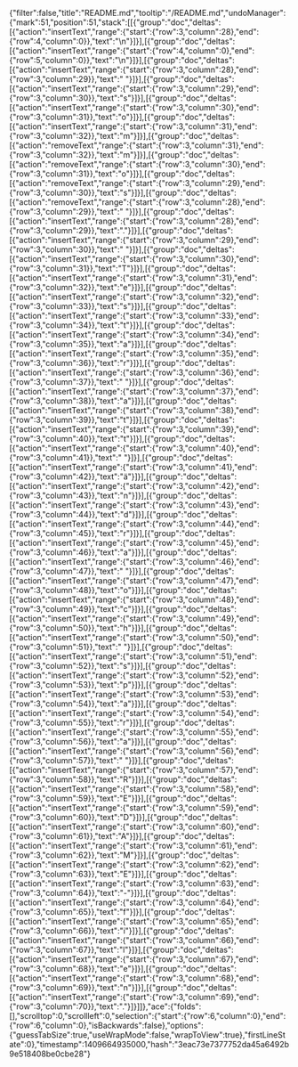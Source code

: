 {"filter":false,"title":"README.md","tooltip":"/README.md","undoManager":{"mark":51,"position":51,"stack":[[{"group":"doc","deltas":[{"action":"insertText","range":{"start":{"row":3,"column":28},"end":{"row":4,"column":0}},"text":"\n"}]}],[{"group":"doc","deltas":[{"action":"insertText","range":{"start":{"row":4,"column":0},"end":{"row":5,"column":0}},"text":"\n"}]}],[{"group":"doc","deltas":[{"action":"insertText","range":{"start":{"row":3,"column":28},"end":{"row":3,"column":29}},"text":" "}]}],[{"group":"doc","deltas":[{"action":"insertText","range":{"start":{"row":3,"column":29},"end":{"row":3,"column":30}},"text":"s"}]}],[{"group":"doc","deltas":[{"action":"insertText","range":{"start":{"row":3,"column":30},"end":{"row":3,"column":31}},"text":"o"}]}],[{"group":"doc","deltas":[{"action":"insertText","range":{"start":{"row":3,"column":31},"end":{"row":3,"column":32}},"text":"m"}]}],[{"group":"doc","deltas":[{"action":"removeText","range":{"start":{"row":3,"column":31},"end":{"row":3,"column":32}},"text":"m"}]}],[{"group":"doc","deltas":[{"action":"removeText","range":{"start":{"row":3,"column":30},"end":{"row":3,"column":31}},"text":"o"}]}],[{"group":"doc","deltas":[{"action":"removeText","range":{"start":{"row":3,"column":29},"end":{"row":3,"column":30}},"text":"s"}]}],[{"group":"doc","deltas":[{"action":"removeText","range":{"start":{"row":3,"column":28},"end":{"row":3,"column":29}},"text":" "}]}],[{"group":"doc","deltas":[{"action":"insertText","range":{"start":{"row":3,"column":28},"end":{"row":3,"column":29}},"text":"."}]}],[{"group":"doc","deltas":[{"action":"insertText","range":{"start":{"row":3,"column":29},"end":{"row":3,"column":30}},"text":" "}]}],[{"group":"doc","deltas":[{"action":"insertText","range":{"start":{"row":3,"column":30},"end":{"row":3,"column":31}},"text":"T"}]}],[{"group":"doc","deltas":[{"action":"insertText","range":{"start":{"row":3,"column":31},"end":{"row":3,"column":32}},"text":"e"}]}],[{"group":"doc","deltas":[{"action":"insertText","range":{"start":{"row":3,"column":32},"end":{"row":3,"column":33}},"text":"s"}]}],[{"group":"doc","deltas":[{"action":"insertText","range":{"start":{"row":3,"column":33},"end":{"row":3,"column":34}},"text":"t"}]}],[{"group":"doc","deltas":[{"action":"insertText","range":{"start":{"row":3,"column":34},"end":{"row":3,"column":35}},"text":"a"}]}],[{"group":"doc","deltas":[{"action":"insertText","range":{"start":{"row":3,"column":35},"end":{"row":3,"column":36}},"text":"r"}]}],[{"group":"doc","deltas":[{"action":"insertText","range":{"start":{"row":3,"column":36},"end":{"row":3,"column":37}},"text":" "}]}],[{"group":"doc","deltas":[{"action":"insertText","range":{"start":{"row":3,"column":37},"end":{"row":3,"column":38}},"text":"a"}]}],[{"group":"doc","deltas":[{"action":"insertText","range":{"start":{"row":3,"column":38},"end":{"row":3,"column":39}},"text":"t"}]}],[{"group":"doc","deltas":[{"action":"insertText","range":{"start":{"row":3,"column":39},"end":{"row":3,"column":40}},"text":"t"}]}],[{"group":"doc","deltas":[{"action":"insertText","range":{"start":{"row":3,"column":40},"end":{"row":3,"column":41}},"text":" "}]}],[{"group":"doc","deltas":[{"action":"insertText","range":{"start":{"row":3,"column":41},"end":{"row":3,"column":42}},"text":"ä"}]}],[{"group":"doc","deltas":[{"action":"insertText","range":{"start":{"row":3,"column":42},"end":{"row":3,"column":43}},"text":"n"}]}],[{"group":"doc","deltas":[{"action":"insertText","range":{"start":{"row":3,"column":43},"end":{"row":3,"column":44}},"text":"d"}]}],[{"group":"doc","deltas":[{"action":"insertText","range":{"start":{"row":3,"column":44},"end":{"row":3,"column":45}},"text":"r"}]}],[{"group":"doc","deltas":[{"action":"insertText","range":{"start":{"row":3,"column":45},"end":{"row":3,"column":46}},"text":"a"}]}],[{"group":"doc","deltas":[{"action":"insertText","range":{"start":{"row":3,"column":46},"end":{"row":3,"column":47}},"text":" "}]}],[{"group":"doc","deltas":[{"action":"insertText","range":{"start":{"row":3,"column":47},"end":{"row":3,"column":48}},"text":"o"}]}],[{"group":"doc","deltas":[{"action":"insertText","range":{"start":{"row":3,"column":48},"end":{"row":3,"column":49}},"text":"c"}]}],[{"group":"doc","deltas":[{"action":"insertText","range":{"start":{"row":3,"column":49},"end":{"row":3,"column":50}},"text":"h"}]}],[{"group":"doc","deltas":[{"action":"insertText","range":{"start":{"row":3,"column":50},"end":{"row":3,"column":51}},"text":" "}]}],[{"group":"doc","deltas":[{"action":"insertText","range":{"start":{"row":3,"column":51},"end":{"row":3,"column":52}},"text":"s"}]}],[{"group":"doc","deltas":[{"action":"insertText","range":{"start":{"row":3,"column":52},"end":{"row":3,"column":53}},"text":"p"}]}],[{"group":"doc","deltas":[{"action":"insertText","range":{"start":{"row":3,"column":53},"end":{"row":3,"column":54}},"text":"a"}]}],[{"group":"doc","deltas":[{"action":"insertText","range":{"start":{"row":3,"column":54},"end":{"row":3,"column":55}},"text":"r"}]}],[{"group":"doc","deltas":[{"action":"insertText","range":{"start":{"row":3,"column":55},"end":{"row":3,"column":56}},"text":"a"}]}],[{"group":"doc","deltas":[{"action":"insertText","range":{"start":{"row":3,"column":56},"end":{"row":3,"column":57}},"text":" "}]}],[{"group":"doc","deltas":[{"action":"insertText","range":{"start":{"row":3,"column":57},"end":{"row":3,"column":58}},"text":"R"}]}],[{"group":"doc","deltas":[{"action":"insertText","range":{"start":{"row":3,"column":58},"end":{"row":3,"column":59}},"text":"E"}]}],[{"group":"doc","deltas":[{"action":"insertText","range":{"start":{"row":3,"column":59},"end":{"row":3,"column":60}},"text":"D"}]}],[{"group":"doc","deltas":[{"action":"insertText","range":{"start":{"row":3,"column":60},"end":{"row":3,"column":61}},"text":"A"}]}],[{"group":"doc","deltas":[{"action":"insertText","range":{"start":{"row":3,"column":61},"end":{"row":3,"column":62}},"text":"M"}]}],[{"group":"doc","deltas":[{"action":"insertText","range":{"start":{"row":3,"column":62},"end":{"row":3,"column":63}},"text":"E"}]}],[{"group":"doc","deltas":[{"action":"insertText","range":{"start":{"row":3,"column":63},"end":{"row":3,"column":64}},"text":"-"}]}],[{"group":"doc","deltas":[{"action":"insertText","range":{"start":{"row":3,"column":64},"end":{"row":3,"column":65}},"text":"f"}]}],[{"group":"doc","deltas":[{"action":"insertText","range":{"start":{"row":3,"column":65},"end":{"row":3,"column":66}},"text":"i"}]}],[{"group":"doc","deltas":[{"action":"insertText","range":{"start":{"row":3,"column":66},"end":{"row":3,"column":67}},"text":"l"}]}],[{"group":"doc","deltas":[{"action":"insertText","range":{"start":{"row":3,"column":67},"end":{"row":3,"column":68}},"text":"e"}]}],[{"group":"doc","deltas":[{"action":"insertText","range":{"start":{"row":3,"column":68},"end":{"row":3,"column":69}},"text":"n"}]}],[{"group":"doc","deltas":[{"action":"insertText","range":{"start":{"row":3,"column":69},"end":{"row":3,"column":70}},"text":"."}]}]]},"ace":{"folds":[],"scrolltop":0,"scrollleft":0,"selection":{"start":{"row":6,"column":0},"end":{"row":6,"column":0},"isBackwards":false},"options":{"guessTabSize":true,"useWrapMode":false,"wrapToView":true},"firstLineState":0},"timestamp":1409664935000,"hash":"3eac73e7377752da45a6492b9e518408be0cbe28"}